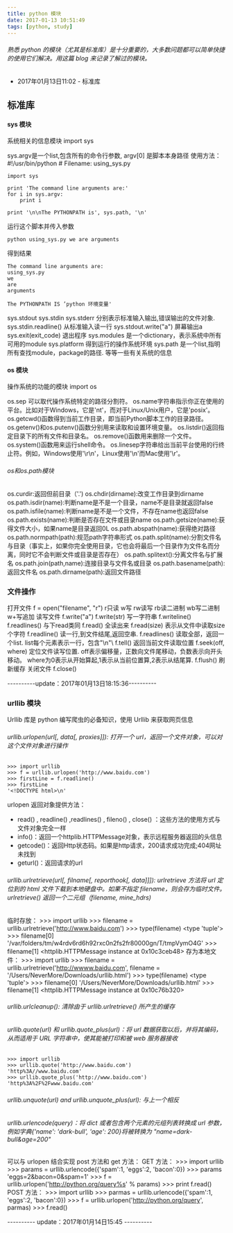 ```yaml
---
title: python 模块
date: 2017-01-13 10:51:49
tags: [python, study]
---
```


###### 熟悉 python 的模块（尤其是标准库）是十分重要的，大多数问题都可以简单快捷的使用它们解决。用这篇 blog 来记录了解过的模块。
- 2017年01月13日11:02 -   标准库

<!-- more -->

## 标准库
#### sys 模块
系统相关的信息模块 import sys

sys.argv是一个list,包含所有的命令行参数, argv[0] 是脚本本身路径
使用方法：
    #!/usr/bin/python
    # Filename: using_sys.py

    import sys

    print 'The command line arguments are:'
    for i in sys.argv:
        print i

    print '\n\nThe PYTHONPATH is', sys.path, '\n' 
运行这个脚本并传入参数

    python using_sys.py we are arguments
得到结果

    The command line arguments are:
    using_sys.py
    we
    are
    arguments

    The PYTHONPATH IS ’python 环境变量'


sys.stdout sys.stdin sys.stderr 分别表示标准输入输出,错误输出的文件对象. 
sys.stdin.readline() 从标准输入读一行 sys.stdout.write("a") 屏幕输出a 
sys.exit(exit_code) 退出程序 
sys.modules 是一个dictionary，表示系统中所有可用的module 
sys.platform 得到运行的操作系统环境 
sys.path 是一个list,指明所有查找module，package的路径. 
等等一些有关系统的信息

#### os 模块
操作系统的功能的模块 import os

os.sep 可以取代操作系统特定的路径分割符。
os.name字符串指示你正在使用的平台。比如对于Windows，它是'nt'，而对于Linux/Unix用户，它是'posix'。
os.getcwd()函数得到当前工作目录，即当前Python脚本工作的目录路径。
os.getenv()和os.putenv()函数分别用来读取和设置环境变量。
os.listdir()返回指定目录下的所有文件和目录名。
os.remove()函数用来删除一个文件。
os.system()函数用来运行shell命令。
os.linesep字符串给出当前平台使用的行终止符。例如，Windows使用'\r\n'，Linux使用'\n'而Mac使用'\r'。

###### os和os.path模块

os.curdir:返回但前目录（'.')
os.chdir(dirname):改变工作目录到dirname
os.path.isdir(name):判断name是不是一个目录，name不是目录就返回false
os.path.isfile(name):判断name是不是一个文件，不存在name也返回false
os.path.exists(name):判断是否存在文件或目录name
os.path.getsize(name):获得文件大小，如果name是目录返回0L
os.path.abspath(name):获得绝对路径
os.path.normpath(path):规范path字符串形式
os.path.split(name):分割文件名与目录（事实上，如果你完全使用目录，它也会将最后一个目录作为文件名而分离，同时它不会判断文件或目录是否存在）
os.path.splitext():分离文件名与扩展名
os.path.join(path,name):连接目录与文件名或目录
os.path.basename(path):返回文件名
os.path.dirname(path):返回文件路径

### 文件操作

打开文件 
f = open("filename", "r") r只读 w写 rw读写 rb读二进制 wb写二进制 w+写追加 
读写文件 
f.write("a") f.write(str) 写一字符串 f.writeline() f.readlines() 与下read类同 
f.read() 全读出来 f.read(size) 表示从文件中读取size个字符 
f.readline() 读一行,到文件结尾,返回空串. f.readlines() 读取全部，返回一个list. list每个元素表示一行，包含"\n"\ 
f.tell() 返回当前文件读取位置 
f.seek(off, where) 定位文件读写位置. off表示偏移量，正数向文件尾移动，负数表示向开头移动。 
where为0表示从开始算起,1表示从当前位置算,2表示从结尾算. 
f.flush() 刷新缓存 
关闭文件 
f.close() 

----------update：2017年01月13日18:15:36----------

### urllib 模块
Urllib 库是 python 编写爬虫的必备知识，使用 Urllib 来获取网页信息

###### urllib.urlopen(url[, data[, proxies]]): 打开一个 url，返回一个文件对象，可以对这个文件对象进行操作
    >>> import urllib
    >>> f = urllib.urlopen('http://www.baidu.com')
    >>> firstLine = f.readline()
    >>> firstLine
    '<!DOCTYPE html>\n'
urlopen 返回对象提供方法：
- read() , readline() ,readlines() , fileno() , close() ：这些方法的使用方式与文件对象完全一样
- info()：返回一个httplib.HTTPMessage对象，表示远程服务器返回的头信息
- getcode()：返回Http状态码。如果是http请求，200请求成功完成;404网址未找到
- geturl()：返回请求的url

###### urllib.urlretrieve(url[, filname[, reporthook[, data]]]): urlretrieve 方法将 url 定位到的 html 文件下载到本地硬盘中。如果不指定 filename，则会存为临时文件。urlretrieve() 返回一个二元组（filename, mine_hdrs)
临时存放：
    >>> import urllib
    >>> filename = urllib.urlretrieve('http://www.baidu.com')
    >>> type(filename)
    <type 'tuple'>
    >>> filename[0]
    '/var/folders/tm/w4rdv6rd6h92rxc0n2fs2fr80000gn/T/tmpVymO4G'
    >>> filename[1]
    <httplib.HTTPMessage instance at 0x10c3ceb48>
存为本地文件：
    >>> import urllib
    >>> filename = urllib.urlretrieve('http://wwww.baidu.com', filename = '/Users/NeverMore/Downloads/urllib.html')
    >>> type(filename)
    <type 'tuple'>
    >>> filename[0]
    '/Users/NeverMore/Downloads/urllib.html'
    >>> filename[1]
    <httplib.HTTPMessage instance at 0x10c76b320>
###### urllib.urlcleanup(): 清除由于 urllib.urlretrieve() 所产生的缓存
###### urllib.quote(url) 和 urllib.quote_plus(url)：将 url 数据获取以后，并将其编码，从而适用于 URL 字符串中，使其能被打印和被 web 服务器接收
    >>> import urllib
    >>> urllib.quote('http://www.baidu.com')
    'http%3A//www.baidu.com'
    >>> urllib.quote_plus('http://www.baidu.com')
    'http%3A%2F%2Fwww.baidu.com'
###### urllib.unquote(url) and urllib.unquote_plus(url): 与上一个相反
###### urllib.urlencode(query)：将 dict 或者包含两个元素的元组列表转换成 url 参数，例如字典{'name': 'dark-bull', 'age': 200}将被转换为 "name=dark-bull&age=200"
可以与 urlopen 结合实现 post 方法和 get 方法：
GET 方法：
    >>> import urllib
    >>> params = urllib.urlencode({'spam':1, 'eggs':2, 'bacon':0})
    >>> params
    'eggs=2&bacon=0&spam=1'
    >>> f = urllib.urlopen('http://python.org/query%s' % params)
    >>> print f.read()
POST 方法：
    >>> import urllib
    >>> parmas = urllib.urlencode({'spam':1, 'eggs':2, 'bacon':0}) 
    >>> f = urllib.urlopen('http://python.org/query', parmas)
    >>> f.read()

---------- update：2017年01月14日15:45 ----------

<!--### urllib2 模块

###### Proxy（代理） 的设置-->